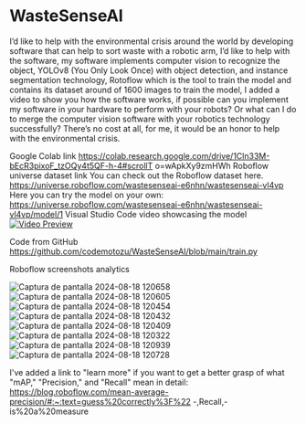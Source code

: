 # WasteSenseAI

I’d like to help with the environmental crisis around the world by
developing software that can help to sort waste with a robotic arm, I’d like to help with the software, my software implements computer vision to recognize the object, YOLOv8 (You Only Look Once) with object detection, and instance segmentation technology, Rotoflow which is the tool to train the model and contains its dataset around of 1600 images to train the model, I added a video to show you how the software works, if possible can you implement my software in your hardware to perform with your robots? Or what can I do to merge the computer vision software with your robotics technology successfully? There’s no cost at all, for me, it would be an honor to help with the environmental crisis.

Google Colab link
https://colab.research.google.com/drive/1Cln33M-bEcR3pixoF_tzOQy4t5QF-h-4#scrollT
o=wApkXy9zmHWh
Roboflow universe dataset link
You can check out the Roboflow dataset here.
https://universe.roboflow.com/wastesenseai-e6nhn/wastesenseai-vl4vp
Here you can try the model on your own:
https://universe.roboflow.com/wastesenseai-e6nhn/wastesenseai-vl4vp/model/1
Visual Studio Code video showcasing the model
[![Video Preview]()](https://drive.google.com/file/d/1UUoEjO-pNuNUMf01YJ0fJiEe9XyGOXcW/view?usp=sharing)

Code from GitHub
https://github.com/codemotozu/WasteSenseAI/blob/main/train.py

Roboflow screenshots analytics



![Captura de pantalla 2024-08-18 120658](https://github.com/user-attachments/assets/dfe52dc8-8e3e-4d9a-958f-98bb041428d1)
![Captura de pantalla 2024-08-18 120605](https://github.com/user-attachments/assets/952c53be-b595-49e4-88e1-2b8dc07f6220)
![Captura de pantalla 2024-08-18 120454](https://github.com/user-attachments/assets/2a54698b-f19f-4fda-9d46-4a9f3a5c208d)
![Captura de pantalla 2024-08-18 120432](https://github.com/user-attachments/assets/336fe581-77c9-4805-9cfb-6493a045a0c2)
![Captura de pantalla 2024-08-18 120409](https://github.com/user-attachments/assets/8d3e3621-9f36-49e2-a0f4-795e854e98fe)
![Captura de pantalla 2024-08-18 120322](https://github.com/user-attachments/assets/5a5a0b6f-f0ac-4d5d-a2f4-9f14f4fa7184)
![Captura de pantalla 2024-08-18 120939](https://github.com/user-attachments/assets/db2c13e9-b26c-4f45-8036-2c3301bf5e29)
![Captura de pantalla 2024-08-18 120728](https://github.com/user-attachments/assets/a0eb9468-0eae-4249-aea9-3a2623b70b14)


I've added a link to "learn more" if you want to get a better grasp of what "mAP,"
"Precision," and "Recall" mean in detail:
https://blog.roboflow.com/mean-average-precision/#:~:text=guess%20correctly%3F%22
-,Recall,-is%20a%20measure


